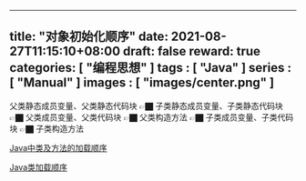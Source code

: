 
---
title: "对象初始化顺序"
date: 2021-08-27T11:15:10+08:00
draft: false
reward: true
categories: [
"编程思想"
]
tags : [
"Java"
]
series : [
"Manual"
]
images : [
"images/center.png"
]
---

[comment]: <> "# 对象初始化顺序"

父类静态成员变量、父类静态代码块  👉🏿  子类静态成员变量、子类静态代码块  👉🏿  父类成员变量、父类代码块
   👉🏿  父类构造方法    👉🏿  子类成员变量、子类代码块   👉🏿  子类构造方法

[Java中类及方法的加载顺序](https://blog.csdn.net/hellorichen/article/details/53007716)

[Java类加载顺序](https://www.jianshu.com/p/cc28bf18c1b4)

